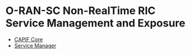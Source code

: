 <!--
 -
   ========================LICENSE_START=================================
   O-RAN-SC
   %%
   Copyright (C) 2022-2023: Nordix Foundation
   Copyright (C) 2024 OpenInfra Foundation Europe. All rights reserved.
   %%
   Licensed under the Apache License, Version 2.0 (the "License");
   you may not use this file except in compliance with the License.
   You may obtain a copy of the License at

        http://www.apache.org/licenses/LICENSE-2.0

   Unless required by applicable law or agreed to in writing, software
   distributed under the License is distributed on an "AS IS" BASIS,
   WITHOUT WARRANTIES OR CONDITIONS OF ANY KIND, either express or implied.
   See the License for the specific language governing permissions and
   limitations under the License.
   ========================LICENSE_END===================================

-->

# O-RAN-SC Non-RealTime RIC Service Management and Exposure

* [CAPIF Core](capifcore/README.md)
* [Service Manager](servicemanager/README.md)
